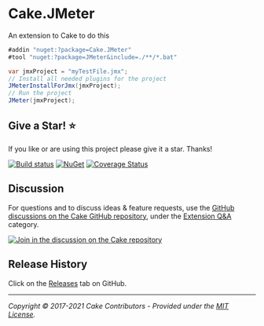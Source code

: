 # Cake.JMeter

An extension to Cake to do this

```cs
#addin "nuget:?package=Cake.JMeter"
#tool "nuget:?package=JMeter&include=./**/*.bat"

var jmxProject = "myTestFile.jmx";
// Install all needed plugins for the project
JMeterInstallForJmx(jmxProject);
// Run the project
JMeter(jmxProject);
```

## Give a Star! :star:

If you like or are using this project please give it a star. Thanks!

[![Build status](https://img.shields.io/appveyor/ci/pitermarx/cake-jmeter.svg)](https://ci.appveyor.com/project/pitermarx/cake-jmeter)
[![NuGet](https://img.shields.io/nuget/v/Cake.JMeter.svg)](https://www.nuget.org/packages/Cake.JMeter/)
[![Coverage Status](https://coveralls.io/repos/github/pitermarx/Cake.JMeter/badge.svg)](https://coveralls.io/github/pitermarx/Cake.JMeter)

## Discussion

For questions and to discuss ideas & feature requests, use the [GitHub discussions on the Cake GitHub repository](https://github.com/cake-build/cake/discussions), under the [Extension Q&A](https://github.com/cake-build/cake/discussions/categories/extension-q-a) category.

[![Join in the discussion on the Cake repository](https://img.shields.io/badge/GitHub-Discussions-green?logo=github)](https://github.com/cake-build/cake/discussions)

## Release History

Click on the [Releases](https://github.com/cake-contrib/Cake.JMeter/releases) tab on GitHub.

---

_Copyright &copy; 2017-2021 Cake Contributors - Provided under the [MIT License](LICENSE)._
